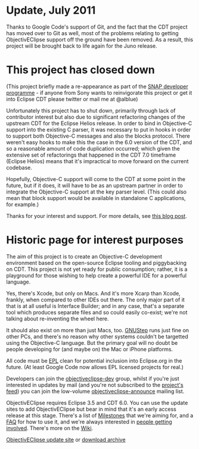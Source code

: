 # Update, July 2011 #

Thanks to Google Code's support of Git, and the fact that the CDT project has moved over to Git as well, most of the problems relating to getting ObjectivEClipse support off the ground have been removed. As a result, this project will be brought back to life again for the Juno release.

# This project has closed down #

(This project briefly made a re-appearance as part of the [SNAP developer programme](http://alblue.bandlem.com/2010/11/objectiveclipse-briefly-reappears.htmlSony) - if anyone from Sony wants to reinvigorate this project or get it into Eclipse CDT please twitter or mail me at @alblue)

Unfortunately this project has to shut down, primarily through lack of contributor interest but also due to significant refactoring changes of the upstream CDT for the Eclipse Helios release. In order to bind in Objective-C support into the existing C parser, it was necessary to put in hooks in order to support both Objective-C messages and also the blocks protocol. There weren't easy hooks to make this the case in the 6.0 version of the CDT, and so a reasonable amount of code duplication occurred; which given the extensive set of refactorings that happened in the CDT 7.0 timeframe (Eclipse Helios) means that it's impractical to move forward on the current codebase.

Hopefully, Objective-C support will come to the CDT at some point in the future, but if it does, it will have to be as an upstream partner in order to integrate the Objective-C support at the key parser level. (This could also mean that block support would be available in standalone C applications, for example.)

Thanks for your interest and support. For more details, see [this blog post](http://alblue.bandlem.com/2010/06/objectiveclipse-project-closing-doors.html).

# Historic page for interest purposes #

The aim of this project is to create an Objective-C development environment based on the open-source Eclipse tooling and piggybacking on CDT. This project is not yet ready for public consumption; rather, it is a playground for those wishing to help create a powerful IDE for a powerful language.

Yes, there's Xcode, but only on Macs. And it's more Xcarp than Xcode, frankly, when compared to other IDEs out there. The only major part of it that is at all useful is Interface Builder; and in any case, that's a separate tool which produces separate files and so could easily co-exist; we're not talking about re-inventing the wheel here.

It should also exist on more than just Macs, too. [GNUStep](http://www.gnu.org/software/gnustep/) runs just fine on other PCs, and there's no reason why other systems couldn't be targetted using the Objective-C language. But the primary goal will no doubt be people developing for (and maybe on) the Mac or iPhone platforms.

All code must be [EPL](http://www.eclipse.org/legal/epl-v10.html) clean for potential inclusion into Eclipse.org in the future. (At least Google Code now allows EPL licensed projects for real.)

Developers can join the [objectiveclipse-dev](http://groups.google.com/group/objectiveclipse-dev) group, whilst if you're just interested in updates by mail (and you're not subscribed to the [project's feed](http://code.google.com/feeds/p/objectiveclipse/updates/basic)) you can join the low-volume [objectiveclipse-announce](http://groups.google.com/group/objectiveclipse-announce) mailing list.

ObjectivEClipse requires Eclipse 3.5 and CDT 6.0. You can use the update sites to add ObjectivEClipse but bear in mind that it's an early access release at this stage. There's a list of [Milestones](http://code.google.com/p/objectiveclipse/wiki/Milestones) that we're aiming for, and a [FAQ](http://code.google.com/p/objectiveclipse/wiki/FAQ) for how to use it, and we're always interested in [people getting involved](http://code.google.com/p/objectiveclipse/wiki/GettingInvolved). There's more on the [Wiki](http://code.google.com/p/objectiveclipse/w/list).

[ObjectivEClipse update site](http://objectiveclipse.googlecode.com/svn/update/site.xml) or [download archive](http://code.google.com/p/objectiveclipse/downloads/list)